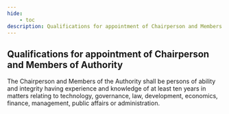```yaml
---
hide:
    - toc
description: Qualifications for appointment of Chairperson and Members of Authority
---
```


## Qualifications for appointment of Chairperson and Members of Authority

The Chairperson and Members of the Authority shall be persons of ability and integrity having experience and knowledge of at least ten years in matters relating to technology, governance, law, development, economics, finance, management, public affairs or administration.
